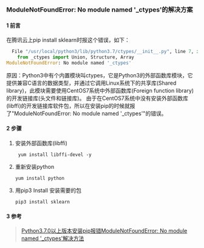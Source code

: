 ###   ModuleNotFoundError: No module named '_ctypes'的解决方案

#### 1 前言

 在腾讯云上pip install sklearn时报这个错误，如下：

```python
  File "/usr/local/python3/lib/python3.7/ctypes/__init__.py", line 7, in <module>
    from _ctypes import Union, Structure, Array
ModuleNotFoundError: No module named '_ctypes'
```
原因：Python3中有个内置模块叫ctypes，它是Python3的外部函数库模块，它提供兼容C语言的数据类型，并通过它调用Linux系统下的共享库(Shared library)，此模块需要使用CentOS7系统中外部函数库(Foreign function library)的开发链接库(头文件和链接库)。
由于在CentOS7系统中没有安装外部函数库(libffi)的开发链接库软件包，所以在安装pip的时候就报了"ModuleNotFoundError: No module named '_ctypes'"的错误。

#### 2 步骤

1. 安装外部函数库(libffi)

   ` yum install libffi-devel -y`

2. 重新安装python

   `yum install python`

3. 用pip3 Install 安装需要的包

   `pip3 install sklearn`

#### 3 参考

> [Python3.7.0以上版本安装pip报错ModuleNotFoundError: No module named '_ctypes'解决方法](https://www.jianshu.com/p/69681655309b)

